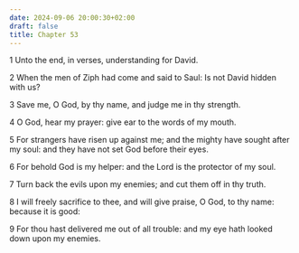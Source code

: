 ```yaml
---
date: 2024-09-06 20:00:30+02:00
draft: false
title: Chapter 53
---
```




1 Unto the end, in verses, understanding for David.

2 When the men of Ziph had come and said to Saul: Is not David hidden with us?

3 Save me, O God, by thy name, and judge me in thy strength.

4 O God, hear my prayer: give ear to the words of my mouth.

5 For strangers have risen up against me; and the mighty have sought after my soul: and they have not set God before their eyes.

6 For behold God is my helper: and the Lord is the protector of my soul.

7 Turn back the evils upon my enemies; and cut them off in thy truth.

8 I will freely sacrifice to thee, and will give praise, O God, to thy name: because it is good:

9 For thou hast delivered me out of all trouble: and my eye hath looked down upon my enemies.

